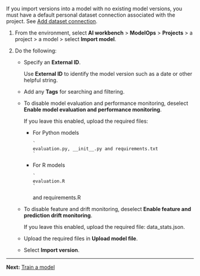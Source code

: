 If you import versions into a model with no existing model versions, you must have a default personal dataset connection associated with the project. See [Add dataset connection](vpe1725389258480.md).

1.  From the environment, select **AI workbench** > **ModelOps** > **Projects** > a project > a model > select **Import model**.


1.  Do the following:

    -   Specify an **External ID**.

        Use **External ID** to identify the model version such as a date or other helpful string.


    -   Add any **Tags** for searching and filtering.


    -   To disable model evaluation and performance monitoring, deselect **Enable model evaluation and performance monitoring**.

        If you leave this enabled, upload the required files:

        -   For Python models

            
                `
                evaluation.py, __init__.py and requirements.txt
                `
              


        -   For R models

            
                `
                evaluation.R
                `
              and requirements.R


    -   To disable feature and drift monitoring, deselect **Enable feature and prediction drift monitoring**.

        If you leave this enabled, upload the required file: data_stats.json.


    -   Upload the required files in **Upload model file**.


    -   Select **Import version**.


---

**Next:** [Train a model](etl1725408512818.md)

